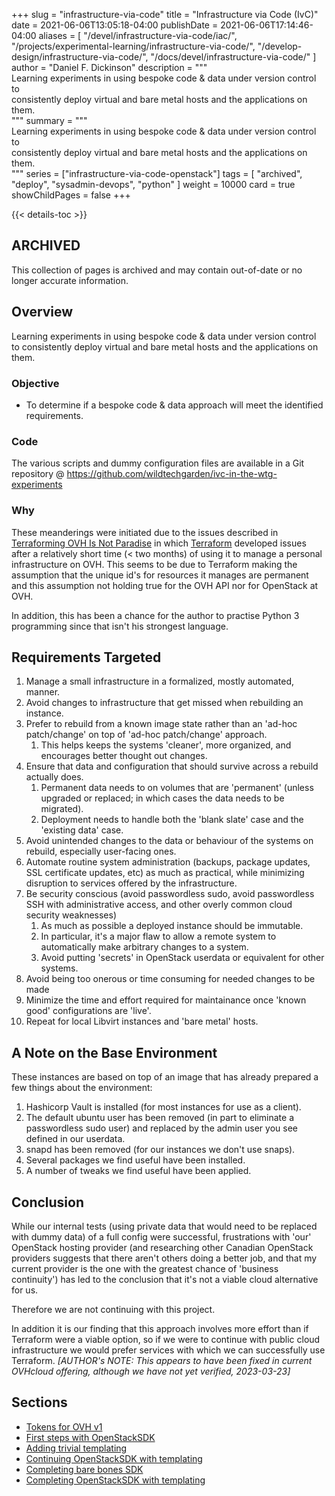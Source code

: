 +++
slug = "infrastructure-via-code"
title = "Infrastructure via Code (IvC)"
date = 2021-06-06T13:05:18-04:00
publishDate = 2021-06-06T17:14:46-04:00
aliases = [
	"/devel/infrastructure-via-code/iac/",
	"/projects/experimental-learning/infrastructure-via-code/",
	"/develop-design/infrastructure-via-code/",
	"/docs/devel/infrastructure-via-code/"
]
author = "Daniel F. Dickinson"
description = """\
Learning experiments in using bespoke code & data under version control to \
consistently deploy virtual and bare metal hosts and the applications on them.\
"""
summary = """\
Learning experiments in using bespoke code & data under version control to \
consistently deploy virtual and bare metal hosts and the applications on them.\
"""
series = ["infrastructure-via-code-openstack"]
tags = [
	"archived",
	"deploy",
	"sysadmin-devops",
	"python"
]
weight = 10000
card = true
showChildPages = false
+++

{{< details-toc >}}

## ARCHIVED

This collection of pages is archived and may contain out-of-date or no longer accurate information.

## Overview

Learning experiments in using bespoke code & data under version control to consistently deploy virtual and bare metal hosts and the applications on them.

### Objective

* To determine if a bespoke code & data approach will meet the identified requirements.

### Code

The various scripts and dummy configuration files are available in a Git repository @ <https://github.com/wildtechgarden/ivc-in-the-wtg-experiments>

### Why

These meanderings were initiated due to the issues described in [Terraforming OVH Is Not Paradise](https://www.danielfdickinson/blog/terraforming-with-ovh-is-not-paradise/) in which [Terraform](https://www.terraform.io) developed issues after a relatively short time (\< two months) of using it to manage a personal infrastructure on OVH. This seems to be due to Terraform making the assumption that the unique id's for resources it manages are permanent and this assumption not holding true for the OVH API nor for OpenStack at OVH.

In addition, this has been a chance for the author to practise Python 3 programming since that isn't his strongest language.

## Requirements Targeted

1. Manage a small infrastructure in a formalized, mostly automated, manner.
2. Avoid changes to infrastructure that get missed when rebuilding an instance.
3. Prefer to rebuild from a known image state rather than an 'ad-hoc patch/change' on top of 'ad-hoc patch/change' approach.
   1. This helps keeps the systems 'cleaner', more organized, and encourages better thought out changes.
4. Ensure that data and configuration that should survive across a rebuild actually does.
   1. Permanent data needs to on volumes that are 'permanent' (unless upgraded or replaced; in which cases the data needs to be migrated).
   2. Deployment needs to handle both the 'blank slate' case and the 'existing data' case.
5. Avoid unintended changes to the data or behaviour of the systems on rebuild, especially user-facing ones.
6. Automate routine system administration (backups, package updates, SSL certificate updates, etc) as much as practical, while minimizing disruption to services offered by the infrastructure.
7. Be security conscious (avoid passwordless sudo, avoid passwordless SSH with administrative access, and other overly common cloud security weaknesses)
   1. As much as possible a deployed instance should be immutable.
   2. In particular, it's a major flaw to allow a remote system to automatically make arbitrary changes to a system.
   3. Avoid putting 'secrets' in OpenStack userdata or equivalent for other systems.
8. Avoid being too onerous or time consuming for needed changes to be made
9. Minimize the time and effort required for maintainance once 'known good' configurations are 'live'.
10. Repeat for local Libvirt instances and 'bare metal' hosts.

## A Note on the Base Environment

These instances are based on top of an image that has already prepared a few things about the environment:

1. Hashicorp Vault is installed (for most instances for use as a client).
2. The default ubuntu user has been removed (in part to eliminate a passwordless sudo user) and replaced by the admin user you see defined in our userdata.
3. snapd has been removed (for our instances we don't use snaps).
4. Several packages we find useful have been installed.
5. A number of tweaks we find useful have been applied.

## Conclusion

While our internal tests (using private data that would need to be replaced with dummy data) of a full config were successful, frustrations with 'our' OpenStack hosting provider (and researching other Canadian OpenStack providers suggests that there aren't others doing a better job, and that my current provider is the one with the greatest chance of 'business continuity') has led to the conclusion that it's not a viable cloud alternative for us.

Therefore we are not continuing with this project.

In addition it is our finding that this approach involves more effort than if Terraform were a viable option, so if we were to continue with public cloud infrastructure we would prefer services with which we can successfully use Terraform. _[AUTHOR's NOTE: This appears to have been fixed in current OVHcloud offering, although we have not yet verified, 2023-03-23]_

## Sections

* [Tokens for OVH v1](2021-06-06-tokens-for-ovh-v1)
* [First steps with OpenStackSDK](2021-06-06-first-steps-with-openstacksdk)
* [Adding trivial templating](2021-06-09-adding-trivial-templating)
* [Continuing OpenStackSDK with templating](continuing-openstacksdk-with-templating/_index.md)
* [Completing bare bones SDK](completing-bare-bones-openstacksdk/_index.md)
* [Completing OpenStackSDK with templating](2021-06-15-completing-openstacksdk-with-templating)
